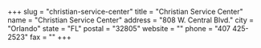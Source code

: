+++
slug = "christian-service-center"
title = "Christian Service Center"
name = "Christian Service Center"
address = "808 W. Central Blvd."
city = "Orlando"
state = "FL"
postal = "32805"
website = ""
phone = "407 425-2523"
fax = ""
+++
